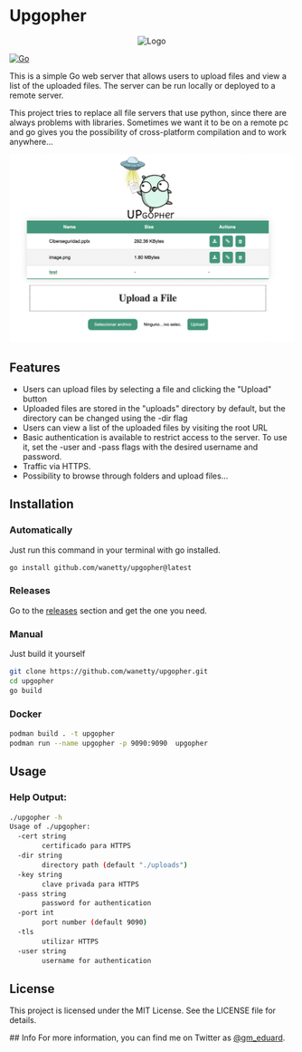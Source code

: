# Upgopher

<p align="center"><img width=250 alt="Logo" src="https://github.com/wanetty/upgopher/blob/main/static/logopher.png"></p>

[![Go](https://github.com/wanetty/upgopher/actions/workflows/go.yml/badge.svg)](https://github.com/wanetty/upgopher/actions/workflows/go.yml)

This is a simple Go web server that allows users to upload files and view a list of the uploaded files. The server can be run locally or deployed to a remote server.

This project tries to replace all file servers that use python, since there are always problems with libraries. Sometimes we want it to be on a remote pc and go gives you the possibility of cross-platform compilation and to work anywhere...

![Exmaple Photo](./static/example.png)
## Features
* Users can upload files by selecting a file and clicking the "Upload" button
* Uploaded files are stored in the "uploads" directory by default, but the directory can be changed using the -dir flag
* Users can view a list of the uploaded files by visiting the root URL
* Basic authentication is available to restrict access to the server. To use it, set the -user and -pass flags with the desired username and password.
* Traffic via HTTPS.
* Possibility to browse through folders and upload files...


## Installation


### Automatically

Just run this command in your terminal with go installed.
```bash
go install github.com/wanetty/upgopher@latest
```

### Releases

Go to the [releases](https://github.com/wanetty/upgopher/releases) section and get the one you need.

### Manual

Just build it yourself

```bash
git clone https://github.com/wanetty/upgopher.git
cd upgopher
go build 
```
### Docker

```bash
podman build . -t upgopher
podman run --name upgopher -p 9090:9090  upgopher
```

## Usage

### Help Output:

```bash
./upgopher -h
Usage of ./upgopher:
  -cert string
        certificado para HTTPS
  -dir string
        directory path (default "./uploads")
  -key string
        clave privada para HTTPS
  -pass string
        password for authentication
  -port int
        port number (default 9090)
  -tls
        utilizar HTTPS
  -user string
        username for authentication
```

## License
This project is licensed under the MIT License. See the LICENSE file for details.

## Info
For more information, you can find me on Twitter as [@gm_eduard](https://twitter.com/gm_eduard/).

